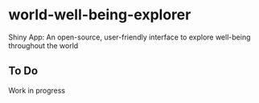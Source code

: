 # world-well-being-explorer
Shiny App: An open-source, user-friendly interface to explore well-being throughout the world

## To Do
Work in progress

